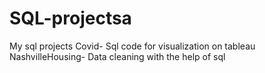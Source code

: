 # SQL-projectsa
My sql projects
Covid- Sql code for visualization on tableau
NashvilleHousing- Data cleaning with the help of sql
